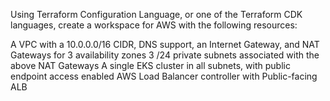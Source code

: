 Using Terraform Configuration Language, or one of the Terraform CDK languages, create a workspace for AWS with the following resources:

A VPC with a 10.0.0.0/16 CIDR, DNS support, an Internet Gateway, and NAT Gateways for 3 availability zones
3 /24 private subnets associated with the above NAT Gateways
A single EKS cluster in all subnets, with public endpoint access enabled
AWS Load Balancer controller with Public-facing ALB